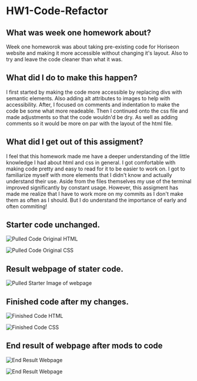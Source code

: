# HW1-Code-Refactor

## What was week one homework about?
Week one homeworok was about taking pre-existing code for Horiseon website and making it more accessible without changing it's layout. Also to try and leave the code cleaner than what it was.

## What did I do to make this happen?
I first started by making the code more accessible by replacing divs with semantic elements. Also adding alt attributes to images to help with accessibility. After, I focused on comments and indentation to make the code be some what more readeable. Then I continued onto the css file and made adjustments so that the code wouldn'd be dry. As well as adding comments so it would be more on par with the layout of the html file.

## What did I get out of this assigment?
I feel that this homework made me have a deeper understanding of the little knowledge I had about html and css in general. I got comfortable with making code pretty and easy to read for it to be easier to work on. I got to familiarize myself with more elements that I didn't know and actually understand their use. Aside from the files themselves my use of the terminal improved significantly by constant usage. However, this assigment has made me realize that I have to work more on my commits as I don't make them as often as I should. But I do understand the importance of early and often commiting!

## Starter code unchanged.

![Pulled Code Original HTML](/assets/images/Originalcodehtml.png)

![Pulled Code Original CSS](/assets/images/originalcodecss.png)

## Result webpage of stater code.

![Pulled Starter Image of webpage](/assets/images/starterimg.png)

## Finished code after my changes.

![Finished Code HTML](/assets/images/editedcodehtmlhw1.png)

![Finished Code CSS](/assets/images/editedcodecsshw1.png)

## End result of webpage after mods to code

![End Result Webpage](/assets/images/endresult1.png)

![End Result Webpage](/assets/images/endresult2.png)

